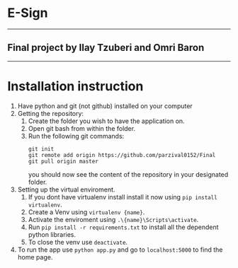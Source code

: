 # E-Sign
---
## Final project by Ilay Tzuberi and Omri Baron
---
# Installation instruction

1. Have python and git (not github) installed on your computer
2. Getting the repository:
    1. Create the folder you wish to have the application on.
    2. Open git bash from within the folder.
    3. Run the following git commands:
        ```
        git init
        git remote add origin https://github.com/parzival0152/Final
        git pull origin master
        ```
        you should now see the content of the repository in your designated folder.
3. Setting up the virtual enviroment.
    1. If you dont have virtualenv install install it now using ```pip install virtualenv```.
    2. Create a Venv using ```virtualenv {name}```.
    3. Activate the enviroment using ```.\{name}\Scripts\activate```.
    4. Run ```pip install -r requirements.txt``` to install all the dependent python libraries.
    5. To close the venv use ```deactivate```.
4. To run the app use ```python app.py``` and go to ```localhost:5000``` to find the home page.